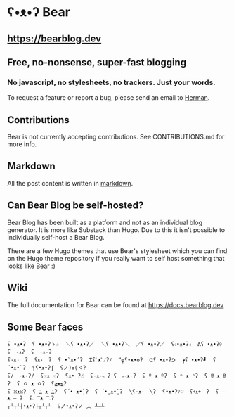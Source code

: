 # ʕ•ᴥ•ʔ Bear
## https://bearblog.dev

## Free, no-nonsense, super-fast blogging
### No javascript, no stylesheets, no trackers. Just your words.

To request a feature or report a bug, please send an email to [Herman](https://herman.bearblog.dev/contact/).

## Contributions

Bear is not currently accepting contributions. See CONTRIBUTIONS.md for more info. 

## Markdown
All the post content is written in [markdown](https://herman.bearblog.dev/markdown-cheatsheet/).

## Can Bear Blog be self-hosted? 
Bear Blog has been built as a platform and not as an individual blog generator.
It is more like Substack than Hugo. Due to this it isn't possible to individually self-host a Bear Blog.

There are a few Hugo themes that use Bear's stylesheet which you can find on the Hugo theme repository if you really want to self host something that looks like Bear :)

## Wiki
The full documentation for Bear can be found at https://docs.bearblog.dev

## Some Bear faces

```
ʕ •ᴥ•ʔ  ʕ •ᴥ•ʔゝ☆  ＼ʕ •ᴥ•ʔ／  ＼ʕ •ᴥ•ʔ＼  ／ʕ •ᴥ•ʔ／  ʕง•ᴥ•ʔง  ᕕʕ •ᴥ•ʔ୨  ʕ　·ᴥʔ  ʕ　·ᴥ·ʔ
ʕ·ᴥ·　ʔ  ʕᴥ·　ʔ  ʕ •`ᴥ•´ʔ  Σʕﾟᴥﾟﾉʔﾉ  “φʕ•ᴥ•oʔ  ᕦʕ •ᴥ•ʔᕤ  ┏ʕ •ᴥ•ʔ┛  ʕ´•ᴥ•`ʔ  ʅʕ•ᴥ•ʔʃ  ʕノ)ᴥ(ヾʔ
ʕ/　·ᴥ·ʔ/  ʕ☞ᴥ ☜ʔ  ʕᴥ• ʔ☝  ʕ·ᴥ·˵ ʔ ʕ　˵·ᴥ·ʔ  ʕ º ᴥ ºʔ  ʕ ᵒ ᴥ ᵒʔ  ʕ ꆤ ᴥ ꆤʔ  ʕ ㅇ ᴥ ㅇʔ  ʕ≧ᴥ≦ʔ
ʕ ꈍᴥꈍʔ  ʕ ﹷ ᴥ ﹷʔ  ʕ´• ᴥ•̥`ʔ  ʕ ´•̥̥̥ ᴥ•̥̥̥`ʔ  ╲ʕ·ᴥ·　╲ʔ  ʕ•ᴥ•ʔﾉ♡  ʕ￫ᴥ￩　ʔ  ʕ – ᴥ – ʔ  ʕ˵ ̿ᴥ ̿˵ʔ
┬┴┬┴┤•ᴥ•ʔ├┬┴┬┴  ʕノ•ᴥ•ʔノ ︵ ┻━┻
```
